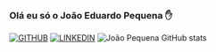 ### Olá eu só o João Eduardo Pequena ✋
[![GITHUB](https://img.shields.io/badge/GitHub-100000?style=for-the-badge&logo=github&logoColor=white)](https://github.com/JoaoEduardoPequena)
[![LINKEDIN](https://img.shields.io/badge/LinkedIn-0077B5?style=for-the-badge&logo=linkedin&logoColor=white)](https://www.linkedin.com/in/jo%C3%A3o-pequena-1a2ba1196/)
![João Pequena GitHub stats](https://github-readme-stats.vercel.app/api?username=JoaoEduardoPequena&show_icons=true&theme=radical)
